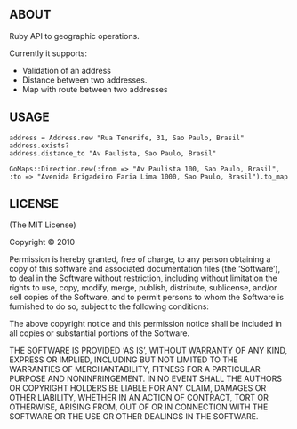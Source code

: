 ## ABOUT

Ruby API to geographic operations.

Currently it supports:
* Validation of an address
* Distance between two addresses.
* Map with route between two addresses

## USAGE

    address = Address.new "Rua Tenerife, 31, Sao Paulo, Brasil"
    address.exists?
    address.distance_to "Av Paulista, Sao Paulo, Brasil"

    GoMaps::Direction.new(:from => "Av Paulista 100, Sao Paulo, Brasil", :to => "Avenida Brigadeiro Faria Lima 1000, Sao Paulo, Brasil").to_map

## LICENSE

(The MIT License)

Copyright © 2010

Permission is hereby granted, free of charge, to any person obtaining
a copy of this software and associated documentation files (the
‘Software’), to deal in the Software without restriction, including
without limitation the rights to use, copy, modify, merge, publish,
distribute, sublicense, and/or sell copies of the Software, and to
permit persons to whom the Software is furnished to do so, subject to
the following conditions:

The above copyright notice and this permission notice shall be
included in all copies or substantial portions of the Software.

THE SOFTWARE IS PROVIDED ‘AS IS’, WITHOUT WARRANTY OF ANY KIND,
EXPRESS OR IMPLIED, INCLUDING BUT NOT LIMITED TO THE WARRANTIES OF
MERCHANTABILITY, FITNESS FOR A PARTICULAR PURPOSE AND NONINFRINGEMENT.
IN NO EVENT SHALL THE AUTHORS OR COPYRIGHT HOLDERS BE LIABLE FOR ANY
CLAIM, DAMAGES OR OTHER LIABILITY, WHETHER IN AN ACTION OF CONTRACT,
TORT OR OTHERWISE, ARISING FROM, OUT OF OR IN CONNECTION WITH THE
SOFTWARE OR THE USE OR OTHER DEALINGS IN THE SOFTWARE.
